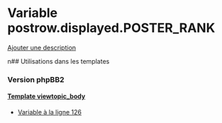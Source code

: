 # Variable postrow.displayed.POSTER_RANK
[Ajouter une description](https://fa-tvars.appspot.com/postrow.displayed.POSTER_RANK)

n## Utilisations dans les templates

### Version phpBB2

#### [Template viewtopic_body](subsilver/viewtopic_body.md)
* [Variable à la ligne 126](../subsilver/viewtopic_body.tpl#L126)